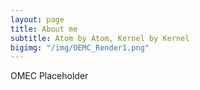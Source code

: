```yaml
---
layout: page
title: About me
subtitle: Atom by Atom, Kernel by Kernel
bigimg: "/img/OEMC_Render1.png"
---
```


OMEC Placeholder

